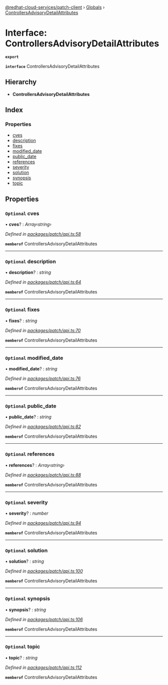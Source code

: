 [@redhat-cloud-services/patch-client](../README.md) › [Globals](../globals.md) › [ControllersAdvisoryDetailAttributes](controllersadvisorydetailattributes.md)

# Interface: ControllersAdvisoryDetailAttributes

**`export`** 

**`interface`** ControllersAdvisoryDetailAttributes

## Hierarchy

* **ControllersAdvisoryDetailAttributes**

## Index

### Properties

* [cves](controllersadvisorydetailattributes.md#optional-cves)
* [description](controllersadvisorydetailattributes.md#optional-description)
* [fixes](controllersadvisorydetailattributes.md#optional-fixes)
* [modified_date](controllersadvisorydetailattributes.md#optional-modified_date)
* [public_date](controllersadvisorydetailattributes.md#optional-public_date)
* [references](controllersadvisorydetailattributes.md#optional-references)
* [severity](controllersadvisorydetailattributes.md#optional-severity)
* [solution](controllersadvisorydetailattributes.md#optional-solution)
* [synopsis](controllersadvisorydetailattributes.md#optional-synopsis)
* [topic](controllersadvisorydetailattributes.md#optional-topic)

## Properties

### `Optional` cves

• **cves**? : *Array‹string›*

*Defined in [packages/patch/api.ts:58](https://github.com/Hyperkid123/javascript-clients/blob/064feea/packages/patch/api.ts#L58)*

**`memberof`** ControllersAdvisoryDetailAttributes

___

### `Optional` description

• **description**? : *string*

*Defined in [packages/patch/api.ts:64](https://github.com/Hyperkid123/javascript-clients/blob/064feea/packages/patch/api.ts#L64)*

**`memberof`** ControllersAdvisoryDetailAttributes

___

### `Optional` fixes

• **fixes**? : *string*

*Defined in [packages/patch/api.ts:70](https://github.com/Hyperkid123/javascript-clients/blob/064feea/packages/patch/api.ts#L70)*

**`memberof`** ControllersAdvisoryDetailAttributes

___

### `Optional` modified_date

• **modified_date**? : *string*

*Defined in [packages/patch/api.ts:76](https://github.com/Hyperkid123/javascript-clients/blob/064feea/packages/patch/api.ts#L76)*

**`memberof`** ControllersAdvisoryDetailAttributes

___

### `Optional` public_date

• **public_date**? : *string*

*Defined in [packages/patch/api.ts:82](https://github.com/Hyperkid123/javascript-clients/blob/064feea/packages/patch/api.ts#L82)*

**`memberof`** ControllersAdvisoryDetailAttributes

___

### `Optional` references

• **references**? : *Array‹string›*

*Defined in [packages/patch/api.ts:88](https://github.com/Hyperkid123/javascript-clients/blob/064feea/packages/patch/api.ts#L88)*

**`memberof`** ControllersAdvisoryDetailAttributes

___

### `Optional` severity

• **severity**? : *number*

*Defined in [packages/patch/api.ts:94](https://github.com/Hyperkid123/javascript-clients/blob/064feea/packages/patch/api.ts#L94)*

**`memberof`** ControllersAdvisoryDetailAttributes

___

### `Optional` solution

• **solution**? : *string*

*Defined in [packages/patch/api.ts:100](https://github.com/Hyperkid123/javascript-clients/blob/064feea/packages/patch/api.ts#L100)*

**`memberof`** ControllersAdvisoryDetailAttributes

___

### `Optional` synopsis

• **synopsis**? : *string*

*Defined in [packages/patch/api.ts:106](https://github.com/Hyperkid123/javascript-clients/blob/064feea/packages/patch/api.ts#L106)*

**`memberof`** ControllersAdvisoryDetailAttributes

___

### `Optional` topic

• **topic**? : *string*

*Defined in [packages/patch/api.ts:112](https://github.com/Hyperkid123/javascript-clients/blob/064feea/packages/patch/api.ts#L112)*

**`memberof`** ControllersAdvisoryDetailAttributes
